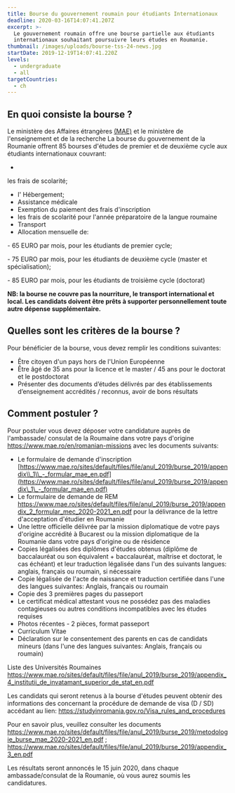 ```yaml
---
title: Bourse du gouvernement roumain pour étudiants Internationaux
deadline: 2020-03-16T14:07:41.207Z
excerpt: >-
  Le gouvernement roumain offre une bourse partielle aux étudiants
  internationaux souhaitant poursuivre leurs études en Roumanie.
thumbnail: /images/uploads/bourse-tss-24-news.jpg
startDate: 2019-12-19T14:07:41.220Z
levels:
  - undergraduate
  - all
targetCountries:
  - ch
---
```

## En quoi consiste la bourse ?

Le ministère des Affaires étrangères [(MAE)](https://www.mae.ro/en/node/10251#null) et le ministère
 de l'enseignement et de la recherche La bourse du gouvernement de la Roumanie offrent 
85 bourses d'études de premier et de deuxième cycle aux étudiants internationaux couvrant:

* 

les frais de scolarité;

* l' Hébergement;
* Assistance médicale
* Exemption du paiement des frais d'inscription
* les frais de scolarité pour l'année préparatoire de la langue roumaine
* Transport
* Allocation mensuelle de:

\- 65 EURO par mois, pour les étudiants de premier cycle;

\- 75 EURO par mois, pour les étudiants de deuxième cycle (master et spécialisation);

\- 85 EURO par mois, pour les étudiants de troisième cycle (doctorat)

**NB: la bourse ne couvre pas la nourriture, le transport international et local. Les candidats doivent être prêts à supporter personnellement toute autre dépense supplémentaire.**

## Quelles sont les critères de la bourse ?

Pour bénéficier de la bourse, vous devez remplir les conditions suivantes:

* Être citoyen d'un pays hors de l'Union Européenne 
* Être âgé de 35 ans pour la licence et le master / 45 ans pour le doctorat et le postdoctorat
* Présenter des documents d’études délivrés par des établissements d’enseignement accrédités / reconnus, avoir de bons résultats

## Comment postuler ?

Pour postuler vous devez déposer votre candidature auprès de l'ambassade/ consulat de la Roumaine dans votre pays d'origine <https://www.mae.ro/en/romanian-missions> avec les documents suivants:

* Le formulaire de demande d'inscription [https://www.mae.ro/sites/default/files/file/anul_2019/burse_2019/appendix\\_1\\_-_formular_mae_en.pdf](https://www.mae.ro/sites/default/files/file/anul_2019/burse_2019/appendix\_1\_-_formular_mae_en.pdf)
* Le formulaire de demande de REM <https://www.mae.ro/sites/default/files/file/anul_2019/burse_2019/appendix_2_formular_mec_2020-2021_en.pdf> pour la délivrance de la lettre d'acceptation d'étudier en
  Roumanie
* Une 
  lettre officielle délivrée par la mission diplomatique de votre pays d'origine accrédité à Bucarest
    ou la mission diplomatique de la Roumanie dans votre pays d'origine ou de résidence
* Copies légalisées des diplômes d'études obtenus (diplôme de baccalauréat ou son équivalent +
  baccalauréat, maîtrise et doctorat, le cas échéant) et leur traduction légalisée dans l'un des suivants
  langues: anglais, français ou roumain, si nécessaire
* Copie légalisée de l'acte de naissance et traduction certifiée dans l'une des langues suivantes:
  Anglais, français ou roumain
* Copie des 3 premières pages du passeport
* Le certificat médical attestant vous ne possédez 
  pas des maladies contagieuses ou autres conditions incompatibles avec les études requises
* Photos récentes - 2 pièces, format passeport
* Curriculum Vitae
* Déclaration sur le consentement des parents en cas de candidats mineurs (dans l'une des langues suivantes:
  Anglais, français ou roumain)

Liste des Universités Roumaines  <https://www.mae.ro/sites/default/files/file/anul_2019/burse_2019/appendix_4_institutii_de_invatamant_superior_de_stat_en.pdf>

Les  candidats qui seront retenus à la bourse d'études peuvent obtenir des informations des concernant la procédure de demande de visa (D / SD) accédant au lien: <https://studyinromania.gov.ro/Visa_rules_and_procedures>

Pour en savoir plus, veuillez consulter les documents <https://www.mae.ro/sites/default/files/file/anul_2019/burse_2019/metodologie_burse_mae_2020-2021_en.pdf> ; <https://www.mae.ro/sites/default/files/file/anul_2019/burse_2019/appendix_3_en.pdf>

Les résultats seront annoncés le 15 juin 2020, dans chaque ambassade/consulat de la Roumanie, où vous aurez soumis les candidatures.
